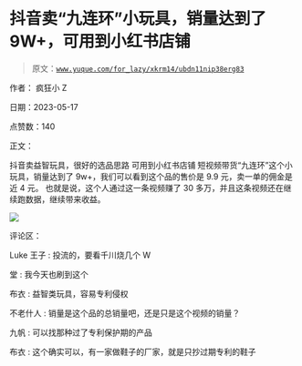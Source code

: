 # 抖音卖“九连环”小玩具，销量达到了 9W+，可用到小红书店铺

> 原文：[`www.yuque.com/for_lazy/xkrm14/ubdn11nip38erg83`](https://www.yuque.com/for_lazy/xkrm14/ubdn11nip38erg83)

作者： 疯狂小 Z

日期：2023-05-17

点赞数：140

正文：

抖音卖益智玩具，很好的选品思路 可用到小红书店铺 短视频带货“九连环”这个小玩具，销量达到了 9w+，我们可以看到这个品的售价是 9.9 元，卖一单的佣金是近 4 元。 也就是说，这个人通过这一条视频赚了 30 多万，并且这条视频还在继续跑数据，继续带来收益。

![](img/772e64ccc4445b181d5a3b55f2c7250e.png)

评论区：

Luke 王子 : 投流的，要看千川烧几个 W

堂 : 我今天也刷到这个

布衣 : 益智类玩具，容易专利侵权

不老什人 : 销量是这个品的总销量吧，还是只是这个视频的销量？

九帆 : 可以找那种过了专利保护期的产品

布衣 : 这个确实可以，有一家做鞋子的厂家，就是只抄过期专利的鞋子



